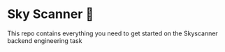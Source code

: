 # Sky Scanner :shell:
This repo contains everything you need to get started on the Skyscanner backend engineering task